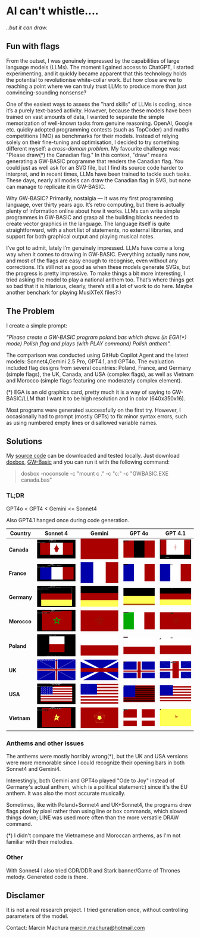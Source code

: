 # AI can't whistle....
_..but it can draw._

## Fun with flags
From the outset, I was genuinely impressed by the capabilities of large language models (LLMs). The moment I gained access to ChatGPT, I started experimenting, and it quickly became apparent that this technology holds the potential to revolutionise white-collar work.
But how close are we to reaching a point where we can truly trust LLMs to produce more than just convincing-sounding nonsense?

One of the easiest ways to assess the "hard skills" of LLMs is coding, since it’s a purely text-based activity. However, because these models have been trained on vast amounts of data, I wanted to separate the simple memorization of well-known tasks from genuine reasoning. OpenAI, Google etc. quicky adopted programming contests (such as TopCoder) and maths competitions (IMO) as benchmarks for their models.
Instead of relying solely on their fine-tuning and optimisation, I decided to try something different myself: a *cross-domain problem*. My favourite challenge was: "Please draw(*) the Canadian flag." In this context, "draw" means generating a GW-BASIC programme that renders the Canadian flag.
You could just as well ask for an SVG file, but I find its source code harder to interpret, and in recent times, LLMs have been trained to tackle such tasks. These days, nearly all models can draw the Canadian flag in SVG, but none can manage to replicate it in GW-BASIC.

Why GW-BASIC? Primarily, nostalgia — it was my first programming language, over thirty years ago.
It’s retro computing, but there is actually plenty of information online about how it works. LLMs can write simple programmes in GW-BASIC and grasp all the building blocks needed to create vector graphics in the language.
The language itself is quite straightforward, with a short list of statements, no external libraries, and support for both graphical output and playing musical notes.

I’ve got to admit, lately I’m genuinely impressed. LLMs have come a long way when it comes to drawing in GW-BASIC. Everything actually runs now, and most of the flags are easy enough to recognise, even without any corrections. It’s still not as good as when these models generate SVGs, but the progress is pretty impressive.
To make things a bit more interesting, I tried asking the model to play a national anthem too. That’s where things get so bad that it is hilarious, clearly, there’s still a lot of work to do here. Maybe another benchark for playing MusiXTeX files?:)

## The Problem
I create a simple prompt: 

_"Please create a GW-BASIC program poland.bas which draws (in EGA(*) mode) Polish flag and plays (with PLAY command) Polish anthem"._

The comparison was conducted using GitHub Copilot Agent and the latest models: Sonnet4,Gemini 2.5 Pro, GPT4.1, and GPT4o. The evaluation included flag designs from several countries: Poland, France, and Germany (simple flags), the UK, Canada, and USA (complex flags), as well as Vietnam and Morocco (simple flags featuring one moderately complex element).

(*) EGA is an old graphics card, pretty much it is a way of saying to GW-BASIC/LLM that I want it to be high resolution and in color (640x350x16).

Most programs were generated successfully on the first try. However, I occasionally had to prompt (mostly GPTs) to fix minor syntax errors, such as using numbered empty lines or disallowed variable names.

## Solutions
My [source code](https://github.com/marcinmachura/MeVsAi/tree/main/FunWithFlags/2025-07-21) can be downloaded and tested locally. Just download [doxbox](https://www.dosbox.com/), [GW-Basic](https://gw-basic.com/) and you can run it with the following command:
> dosbox -noconsole -c "mount c ." -c "c:" -c "GWBASIC.EXE canada.bas"
 
### TL;DR
GPT4o < GPT4 < Gemini <= Sonnet4

Also GPT4.1 hanged once during code generation.


| Country   | Sonnet 4 | Gemini | GPT 4o | GPT 4.1 |
|-----------|----------|--------|--------|---------|
| **Canada**   | ![](imgs/canada_sonnet4.png)  | ![](imgs/canada_gemini.png)  | ![](imgs/canada_gpt4o.png)     | ![](imgs/canada_gpt41.png)         |
| **France**   | ![](imgs/france_sonnet4.png)  | ![](imgs/france_gemini.png)  | ![](imgs/france_gpt4o.png)     | ![](imgs/france_gpt41.png)         |
| **Germany**  | ![](imgs/germany_sonnet4.png) | ![](imgs/germany_gemini.png) | ![](imgs/germany_gpt4o.png)    | ![](imgs/germany_gpt41.png)        |
| **Morocco**  | ![](imgs/morocco_sonnet4.png) | ![](imgs/morocco_gemini.png) | ![](imgs/morocco_gpt4o.png)    | ![](imgs/morocco_gpt41.png)        |
| **Poland**   | ![](imgs/poland_sonnet4.png)  | ![](imgs/poland_gemini.png)  | ![](imgs/poland_gpt4o.png)     | ![](imgs/poland_gpt41.png)         |
| **UK**       | ![](imgs/uk_sonnet4.png)      | ![](imgs/uk_gemini.png)      | ![](imgs/uk_gpt4o.png)         | ![](imgs/uk_gpt41.png)             |
| **USA**      | ![](imgs/usa_sonnet4.png)     | ![](imgs/usa_gemini.png)     | ![](imgs/usa_gpt4o.png)        | ![](imgs/usa_gpt41.png)            |
| **Vietnam**  | ![](imgs/vietnam_sonnet4.png) | ![](imgs/vietnam_gemini.png) | ![](imgs/vietnam_gpt4o.png)    | ![](imgs/vietnam_gpt41.png)        |

### Anthems and other issues
The anthems were mostly horribly wrong(*), but the UK and USA versions were more memorable since I could recognize their opening bars in both Sonnet4 and Gemini4. 

Interestingly, both Gemini and GPT4o played "Ode to Joy" instead of Germany's actual anthem, which is a political statement:) since it's the EU anthem. It was also the most accurate musically.

Sometimes, like with Poland+Sonnet4 and UK+Sonnet4, the programs drew flags pixel by pixel rather than using line or box commands, which slowed things down; LINE was used more often than the more versatile DRAW command. 

(*) I didn't compare the Vietnamese and Moroccan anthems, as I'm not familiar with their melodies.

### Other
With Sonnet4 I also tried GDR/DDR and Stark banner/Game of Thrones melody. Genereted code is there.

## Disclamer
It is not a real research project. I tried generation once, without controlling parameters of the model.

Contact: Marcin Machura <marcin.machura@hotmail.com>






